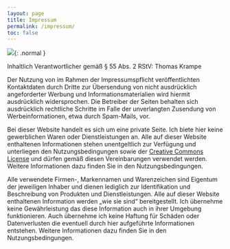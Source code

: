 ```yaml
---
layout: page
title: Impressum
permalink: /impressum/
toc: false
---
```


![](https://picsur.myctx.net/i/b06e076d-2f69-45d3-9e94-7abd60f87af0.png){: .normal }

Inhaltlich Verantwortlicher gemäß § 55 Abs. 2 RStV: Thomas Krampe <thomas at kngstn dot eu>

Der Nutzung von im Rahmen der Impressumspflicht veröffentlichten Kontaktdaten durch Dritte zur Übersendung von nicht ausdrücklich angeforderter Werbung und Informationsmaterialien wird hiermit ausdrücklich widersprochen. Die Betreiber der Seiten behalten sich ausdrücklich rechtliche Schritte im Falle der unverlangten Zusendung von Werbeinformationen, etwa durch Spam-Mails, vor.

Bei dieser Website handelt es sich um eine private Seite. Ich biete hier keine gewerblichen Waren oder Dienstleistungen an. Alle auf dieser Website enthaltenen Informationen stehen unentgeltlich zur Verfügung und unterliegen den Nutzungsbedingungen sowie der [Creative Commons License](https://creativecommons.org/licenses/by/4.0/) und dürfen gemäß diesen Vereinbarungen verwendet werden. Weitere Informationen dazu finden Sie in den Nutzungsbedingungen.

Alle verwendete Firmen-, Markennamen und Warenzeichen sind Eigentum der jeweiligen Inhaber und dienen lediglich zur Identifikation und Beschreibung von Produkten und Dienstleistungen.
Alle auf dieser Website enthaltenen Information werden „wie sie sind“ bereitgestellt. Ich übernehme keine Gewährleistung das diese Information auch in ihrer Umgebung funktionieren. Auch übernehme ich keine Haftung für Schäden oder Datenverlusten die eventuell durch hier aufgeführte Informationen entstehen. Weitere Informationen dazu finden Sie in den Nutzungsbedingungen.
